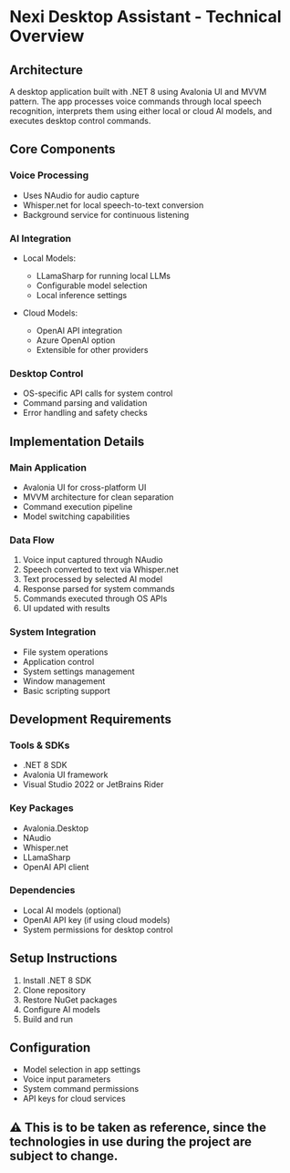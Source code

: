 # Nexi Desktop Assistant - Technical Overview

## Architecture
A desktop application built with .NET 8 using Avalonia UI and MVVM pattern. The app processes voice commands through local speech recognition, interprets them using either local or cloud AI models, and executes desktop control commands.

## Core Components

### Voice Processing
- Uses NAudio for audio capture
- Whisper.net for local speech-to-text conversion
- Background service for continuous listening

### AI Integration
- Local Models:
  - LLamaSharp for running local LLMs
  - Configurable model selection
  - Local inference settings

- Cloud Models:
  - OpenAI API integration
  - Azure OpenAI option
  - Extensible for other providers

### Desktop Control
- OS-specific API calls for system control
- Command parsing and validation
- Error handling and safety checks

## Implementation Details

### Main Application
- Avalonia UI for cross-platform UI
- MVVM architecture for clean separation
- Command execution pipeline
- Model switching capabilities

### Data Flow
1. Voice input captured through NAudio
2. Speech converted to text via Whisper.net
3. Text processed by selected AI model
4. Response parsed for system commands
5. Commands executed through OS APIs
6. UI updated with results

### System Integration
- File system operations
- Application control
- System settings management
- Window management
- Basic scripting support

## Development Requirements

### Tools & SDKs
- .NET 8 SDK
- Avalonia UI framework
- Visual Studio 2022 or JetBrains Rider

### Key Packages
- Avalonia.Desktop
- NAudio
- Whisper.net
- LLamaSharp
- OpenAI API client

### Dependencies
- Local AI models (optional)
- OpenAI API key (if using cloud models)
- System permissions for desktop control

## Setup Instructions
1. Install .NET 8 SDK
2. Clone repository
3. Restore NuGet packages
4. Configure AI models
5. Build and run

## Configuration
- Model selection in app settings
- Voice input parameters
- System command permissions
- API keys for cloud services
<h2> ⚠️ This is to be taken as reference, since the technologies in use during the project are subject to change. </h2>

